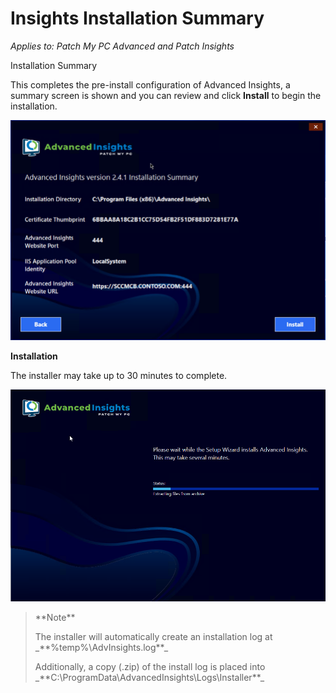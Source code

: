 # Insights Installation Summary

_Applies to: Patch My PC Advanced and Patch Insights_

Installation Summary

This completes the pre-install configuration of Advanced Insights, a summary screen is shown and you can review and click **Install** to begin the installation.

![](/_images/vmconnect_LDvkhQTKhv.png)

**Installation**

The installer may take up to 30 minutes to complete.

![](/_images/10-Installing-(1).png "Installing Advanced Installer Files")

<blockquote class="wp-block-quote">
<p>**Note**</p>
<p>The installer will automatically create an installation log at _**%temp%\AdvInsights.log**_</p>
<p>Additionally, a copy (.zip) of the install log is placed into _**C:\ProgramData\AdvancedInsights\Logs\Installer**_</p>
</blockquote>